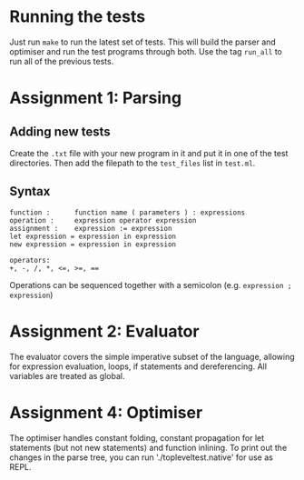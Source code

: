 # Running the tests
Just run `make` to run the latest set of tests. This will build the parser and optimiser and run the test programs through both. Use the tag `run_all` to run all of the previous tests.


# Assignment 1: Parsing
## Adding new tests
Create the `.txt` file with your new program in it and put it in one of the test directories. Then add the filepath to the `test_files` list in `test.ml`.

## Syntax
```
function :      function name ( parameters ) : expressions
operation :     expression operator expression
assignment :    expression := expression
let expression = expression in expression
new expression = expression in expression

operators:
+, -, /, *, <=, >=, ==
```

Operations can be sequenced together with a semicolon (e.g. `expression ; expression`)

# Assignment 2: Evaluator
The evaluator covers the simple imperative subset of the language, allowing for expression evaluation, loops, if statements and dereferencing. All variables are treated as global. 

# Assignment 4: Optimiser
The optimiser handles constant folding, constant propagation for let statements (but not new statements) and function inlining. To print out the changes in the parse tree, you can run './topleveltest.native' for use as REPL. 
